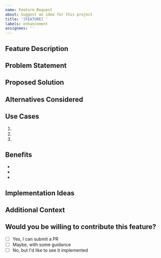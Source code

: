 ```yaml
---
name: Feature Request
about: Suggest an idea for this project
title: '[FEATURE] '
labels: enhancement
assignees: ''
---
```


## Feature Description

<!-- A clear and concise description of the feature you'd like to see -->

## Problem Statement

<!-- Is your feature request related to a problem? Please describe -->
<!-- Example: I'm always frustrated when [...] -->

## Proposed Solution

<!-- Describe the solution you'd like -->

## Alternatives Considered

<!-- Describe any alternative solutions or features you've considered -->

## Use Cases

<!-- Describe specific use cases for this feature -->

1. 
2. 
3. 

## Benefits

<!-- What benefits would this feature bring? -->

- 
- 
- 

## Implementation Ideas

<!-- Optional: If you have ideas about how to implement this feature -->

## Additional Context

<!-- Add any other context, screenshots, or mockups about the feature request here -->

## Would you be willing to contribute this feature?

- [ ] Yes, I can submit a PR
- [ ] Maybe, with some guidance
- [ ] No, but I'd like to see it implemented
